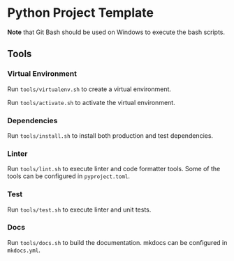 # Python Project Template

**Note** that Git Bash should be used on Windows to execute the bash scripts.

## Tools

### Virtual Environment

Run `tools/virtualenv.sh` to create a virtual environment.

Run `tools/activate.sh` to activate the virtual environment.

### Dependencies

Run `tools/install.sh` to install both production and test dependencies.

### Linter

Run `tools/lint.sh` to execute linter and code formatter tools.
Some of the tools can be configured in `pyproject.toml`.

### Test

Run `tools/test.sh` to execute linter and unit tests.

### Docs

Run `tools/docs.sh` to build the documentation.
mkdocs can be configured in `mkdocs.yml`.
